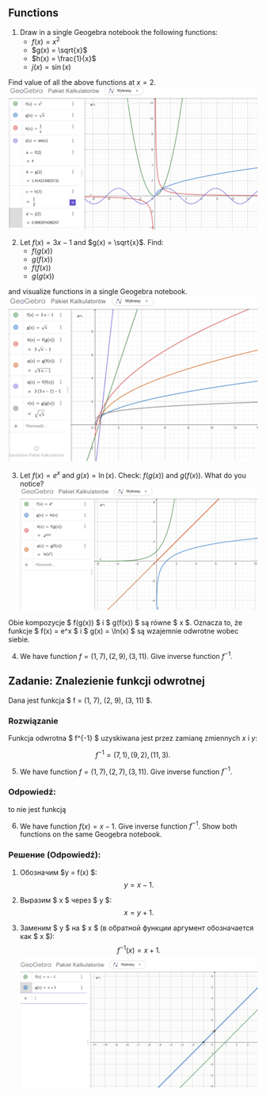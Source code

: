 ## Functions

1. Draw in a single Geogebra notebook the following functions:
   - $f(x) = x^2$
   - $g(x) = \sqrt{x}$
   - $h(x) = \frac{1}{x}$
   - $j(x) = \sin(x)$

Find value of all the above functions at $x = 2$.
![image](image.png)



2. Let $f(x) = 3x - 1$ and $g(x) = \sqrt{x}$. Find:
   - $f(g(x))$
   - $g(f(x))$
   - $f(f(x))$
   - $g(g(x))$

and visualize functions in a single Geogebra notebook.
![image](image-1.png)


3. Let $f(x) = e^x$ and $g(x) = \ln(x)$. Check: $f(g(x))$ and $g(f(x))$. What do you notice?
![image](image-2.png)

Obie kompozycje $ f(g(x)) $ i $ g(f(x)) $ są równe $ x $. Oznacza to, że funkcje $ f(x) = e^x $ i $ g(x) = \ln(x) $ są wzajemnie odwrotne wobec siebie.


4. We have function $f=(1,7), (2,9), (3,11)$. Give inverse function $f^{-1}$.
  ## Zadanie: Znalezienie funkcji odwrotnej

Dana jest funkcja $ f = (1, 7), (2, 9), (3, 11) $.

### Rozwiązanie

Funkcja odwrotna $ f^{-1} $ uzyskiwana jest przez zamianę zmiennych $x$ i $y$:

$$
f^{-1} = (7, 1), (9, 2), (11, 3).
$$



5. We have function $f=(1,7), (2,7), (3,11)$. Give inverse function $f^{-1}$.

### Odpowiedź:

to nie jest funkcją

6. We have function $f(x)= x-1$. Give inverse function $f^{-1}$. Show both functions on the same Geogebra notebook.

### Решение (Odpowiedź):

1. Обозначим $y = f(x) $:  
   $$
   y = x - 1.
   $$

2. Выразим $ x $ через $ y $:  
   $$
   x = y + 1.
   $$

3. Заменим $ y $ на $ x $ (в обратной функции аргумент обозначается как $ x $):  
   $$
   f^{-1}(x) = x + 1.
   $$
![image](image-3.png)